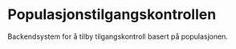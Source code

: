 # Populasjonstilgangskontrollen
Backendsystem for å tilby tilgangskontroll basert på populasjonen.

